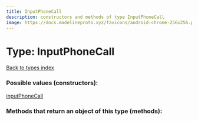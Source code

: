 ```yaml
---
title: InputPhoneCall
description: constructors and methods of type InputPhoneCall
image: https://docs.madelineproto.xyz/favicons/android-chrome-256x256.png
---
```

# Type: InputPhoneCall  
[Back to types index](index.md)



### Possible values (constructors):

[inputPhoneCall](../constructors/inputPhoneCall.md)  



### Methods that return an object of this type (methods):



